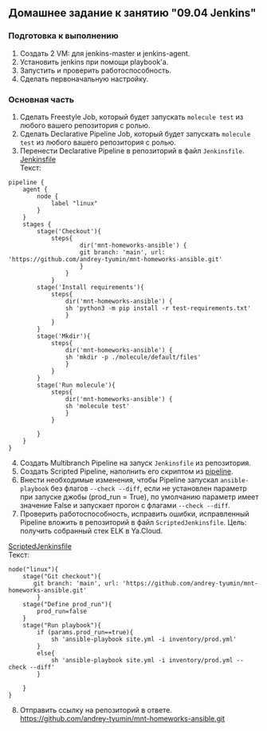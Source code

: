 ## Домашнее задание к занятию "09.04 Jenkins"

### Подготовка к выполнению

1. Создать 2 VM: для jenkins-master и jenkins-agent.
2. Установить jenkins при помощи playbook'a.
3. Запустить и проверить работоспособность.
4. Сделать первоначальную настройку.

### Основная часть

1. Сделать Freestyle Job, который будет запускать `molecule test` из любого вашего репозитория с ролью.
2. Сделать Declarative Pipeline Job, который будет запускать `molecule test` из любого вашего репозитория с ролью.
3. Перенести Declarative Pipeline в репозиторий в файл `Jenkinsfile`.  
[Jenkinsfile](https://github.com/andrey-tyumin/mnt-homeworks-ansible/blob/main/Jenkinsfile)  
Текст:  
```
pipeline {
    agent {
        node {
            label "linux"
        }
    }
    stages {
        stage('Checkout'){
            steps{
                    dir('mnt-homeworks-ansible') {
                    git branch: 'main', url: 'https://github.com/andrey-tyumin/mnt-homeworks-ansible.git'
                    }
                }
            }
        stage('Install requirements'){
            steps{
                dir('mnt-homeworks-ansible') {
                sh 'python3 -m pip install -r test-requirements.txt'
                }
            }
        }
        stage('Mkdir'){
            steps{
                dir('mnt-homeworks-ansible') {
                sh 'mkdir -p ./molecule/default/files'
                }
            }
        }
        stage('Run molecule'){
            steps{
                dir('mnt-homeworks-ansible') {
                sh 'molecule test'
                }
            }
            
        }
    }
}
```
4. Создать Multibranch Pipeline на запуск `Jenkinsfile` из репозитория.
5. Создать Scripted Pipeline, наполнить его скриптом из [pipeline](./pipeline).
6. Внести необходимые изменения, чтобы Pipeline запускал `ansible-playbook` без флагов `--check --diff`, если не установлен параметр при запуске джобы (prod_run = True), по умолчанию параметр имеет значение False и запускает прогон с флагами `--check --diff`.
7. Проверить работоспособность, исправить ошибки, исправленный Pipeline вложить в репозиторий в файл `ScriptedJenkinsfile`. Цель: получить собранный стек ELK в Ya.Cloud.  

[ScriptedJenkinsfile](https://github.com/andrey-tyumin/mnt-homeworks-ansible/blob/main/ScriptedJenkinsfile)  
Текст:
```
node("linux"){
    stage("Git checkout"){
       git branch: 'main', url: 'https://github.com/andrey-tyumin/mnt-homeworks-ansible.git'
        }
    stage("Define prod_run"){
        prod_run=false
    }
    stage("Run playbook"){
        if (params.prod_run==true){
            sh 'ansible-playbook site.yml -i inventory/prod.yml'
        }
        else{
            sh 'ansible-playbook site.yml -i inventory/prod.yml --check --diff'
        }
        
    }
}
```
8. Отправить ссылку на репозиторий в ответе.  
https://github.com/andrey-tyumin/mnt-homeworks-ansible.git
